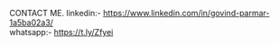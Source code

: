 CONTACT ME.
linkedin:- https://www.linkedin.com/in/govind-parmar-1a5ba02a3/  <br>
whatsapp:- https://t.ly/Zfyei
